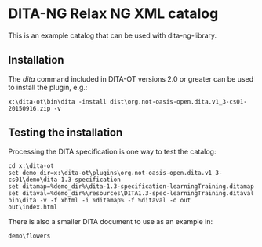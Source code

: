 # DITA-NG Relax NG XML catalog

This is an example catalog that can be used with dita-ng-library.

## Installation

The *dita* command included in DITA-OT versions 2.0 or greater can be used to install the plugin, e.g.:


```
x:\dita-ot\bin\dita -install dist\org.not-oasis-open.dita.v1_3-cs01-20150916.zip -v
```

## Testing the installation

Processing the DITA specification is one way to test the catalog:

```
cd x:\dita-ot
set demo_dir=x:\dita-ot\plugins\org.not-oasis-open.dita.v1_3-cs01\demo\dita-1.3-specification
set ditamap=%demo_dir%\dita-1.3-specification-learningTraining.ditamap
set ditaval=%demo_dir%\resources\DITA1.3-spec-learningTraining.ditaval
bin\dita -v -f xhtml -i %ditamap% -f %ditaval -o out
out\index.html
```

There is also a smaller DITA document to use as an example in:

```
demo\flowers
```

